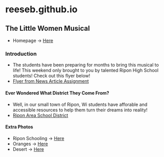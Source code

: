 # reeseb.github.io

## The Little Women Musical
- Homepage -> [Here](https://webdesignrb534.github.io/reeseb.github.io/)

### Introduction
- The students have been preparing for months to bring this musical to life! This weekend only brought to you by talented Ripon High School students! Check out this flyer below!
- [Flyer from News Article Assignment](https://basicwebdesignreeseb.w3spaces.com/reesebrooks.html)

#### Ever Wondered What District They Come From?
- Well, in our small town of Ripon, Wi students have afforable and accessible resources to help them turn their dreams into reality!
-  [Ripon Area School District](https://www.ripon.k12.wi.us/)

#### Extra Photos
- Ripon Schooling -> [Here](docs/assets/download.png)
- Oranges -> [Here](docs/assets/orange-fruit-pattern-11279546974t3lw.jpg)
- Desert -> [Here](docs/assets/c-domain-images-free-stock-photos-high-quality-resolution-downloads-public-domain-archive-1-1000x667_iazox88bms4wiss0mmdiuy.jpg)

